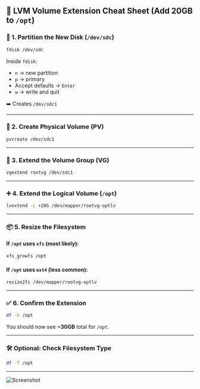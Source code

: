 ## 🧩 LVM Volume Extension Cheat Sheet (Add 20GB to `/opt`)

### 🔧 1. Partition the New Disk (`/dev/sdc`)

```bash
fdisk /dev/sdc
```

Inside `fdisk`:

* `n` → new partition
* `p` → primary
* Accept defaults → `Enter`
* `w` → write and quit

➡️ Creates `/dev/sdc1`

---

### 💠 2. Create Physical Volume (PV)

```bash
pvcreate /dev/sdc1
```

---

### 🧱 3. Extend the Volume Group (VG)

```bash
vgextend rootvg /dev/sdc1
```

---

### ➕ 4. Extend the Logical Volume (`/opt`)

```bash
lvextend -L +20G /dev/mapper/rootvg-optlv
```

---

### 📦 5. Resize the Filesystem

#### If `/opt` uses `xfs` (most likely):

```bash
xfs_growfs /opt
```

#### If `/opt` uses `ext4` (less common):

```bash
resize2fs /dev/mapper/rootvg-optlv
```

---

### ✅ 6. Confirm the Extension

```bash
df -h /opt
```

You should now see **\~30GB** total for `/opt`.

---

### 🛠️ Optional: Check Filesystem Type

```bash
df -T /opt
```

---

![Screenshot](https://drive.google.com/uc?id=1K97FOIMfJ-Put6TyrzApYQwSOd7GJ-9x)
